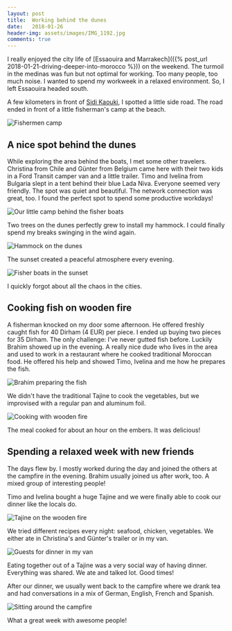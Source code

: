 ```yaml
---
layout: post
title:  Working behind the dunes
date:   2018-01-26
header-img: assets/images/IMG_1192.jpg
comments: true
---
```


I really enjoyed the city life of [Essaouira and Marrakech](({% post_url 2018-01-21-driving-deeper-into-morocco %})) on the weekend. The turmoil in the medinas was fun but not optimal for working. Too many people, too much noise. I wanted to spend my workweek in a relaxed environment. So, I left Essaouira headed south.

A few kilometers in front of [Sidi Kaouki](https://www.google.com/maps/place/Sidi+Kaouki/), I spotted a little side road. The road ended in front of a little fisherman's camp at the beach.

![Fishermen camp](/assets/images/IMG_1135.jpg)

## A nice spot behind the dunes

While exploring the area behind the boats, I met some other travelers. Christina from Chile and Günter from Belgium came here with their two kids in a Ford Transit camper van and a little trailer. Timo and Ivelina from Bulgaria slept in a tent behind their blue Lada Niva. Everyone seemed very friendly. The spot was quiet and beautiful. The network connection was great, too. I found the perfect spot to spend some productive workdays!

![Our little camp behind the fisher boats](/assets/images/IMG_1192.jpg)

Two trees on the dunes perfectly grew to install my hammock. I could finally spend my breaks swinging in the wind again.

![Hammock on the dunes](/assets/images/IMG_1176.jpg)

The sunset created a peaceful atmosphere every evening.

![Fisher boats in the sunset](/assets/images/IMG_1165.jpg)

I quickly forgot about all the chaos in the cities.

## Cooking fish on wooden fire

A fisherman knocked on my door some afternoon. He offered freshly caught fish for 40 Dirham (4 EUR) per piece. I ended up buying two pieces for 35 Dirham. The only challenge: I've never gutted fish before. Luckily Brahim showed up in the evening. A really nice dude who lives in the area and used to work in a restaurant where he cooked traditional Moroccan food. He offered his help and showed Timo, Ivelina and me how he prepares the fish.

![Brahim preparing the fish](/assets/images/IMG_1150.jpg)

We didn't have the traditional Tajine to cook the vegetables, but we improvised with a regular pan and aluminum foil.

![Cooking with wooden fire](/assets/images/IMG_1152.jpg)

The meal cooked for about an hour on the embers. It was delicious!

## Spending a relaxed week with new friends

The days flew by. I mostly worked during the day and joined the others at the campfire in the evening. Brahim usually joined us after work, too. A mixed group of interesting people!

Timo and Ivelina bought a huge Tajine and we were finally able to cook our dinner like the locals do.

![Tajine on the wooden fire](/assets/images/IMG_1182.jpg)

We tried different recipes every night: seafood, chicken, vegetables. We either ate in Christina's and Günter's trailer or in my van.

![Guests for dinner in my van](/assets/images/IMG_1196.jpg)

Eating together out of a Tajine was a very social way of having dinner. Everything was shared. We ate and talked lot. Good times!

After our dinner, we usually went back to the campfire where we drank tea and had conversations in a mix of German, English, French and Spanish.

![Sitting around the campfire](/assets/images/IMG_1197.jpg)

What a great week with awesome people!
